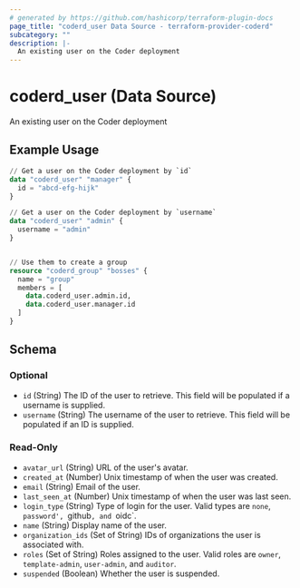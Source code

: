 ```yaml
---
# generated by https://github.com/hashicorp/terraform-plugin-docs
page_title: "coderd_user Data Source - terraform-provider-coderd"
subcategory: ""
description: |-
  An existing user on the Coder deployment
---
```


# coderd_user (Data Source)

An existing user on the Coder deployment

## Example Usage

```terraform
// Get a user on the Coder deployment by `id`
data "coderd_user" "manager" {
  id = "abcd-efg-hijk"
}

// Get a user on the Coder deployment by `username`
data "coderd_user" "admin" {
  username = "admin"
}


// Use them to create a group
resource "coderd_group" "bosses" {
  name = "group"
  members = [
    data.coderd_user.admin.id,
    data.coderd_user.manager.id
  ]
}
```

<!-- schema generated by tfplugindocs -->
## Schema

### Optional

- `id` (String) The ID of the user to retrieve. This field will be populated if a username is supplied.
- `username` (String) The username of the user to retrieve. This field will be populated if an ID is supplied.

### Read-Only

- `avatar_url` (String) URL of the user's avatar.
- `created_at` (Number) Unix timestamp of when the user was created.
- `email` (String) Email of the user.
- `last_seen_at` (Number) Unix timestamp of when the user was last seen.
- `login_type` (String) Type of login for the user. Valid types are `none`, `password', `github`, and `oidc`.
- `name` (String) Display name of the user.
- `organization_ids` (Set of String) IDs of organizations the user is associated with.
- `roles` (Set of String) Roles assigned to the user. Valid roles are `owner`, `template-admin`, `user-admin`, and `auditor`.
- `suspended` (Boolean) Whether the user is suspended.

